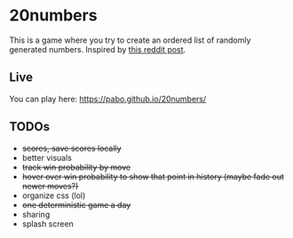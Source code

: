 # 20numbers

This is a game where you try to create an ordered list of randomly generated numbers. Inspired by [this reddit post](https://www.reddit.com/r/theydidthemath/comments/164hq3h/request_what_are_the_odds/).


## Live
You can play here: https://pabo.github.io/20numbers/

## TODOs
- ~~scores, save scores locally~~
- better visuals
- ~~track win probability by move~~
- ~~hover over win probability to show that point in history (maybe fade out newer moves?)~~
- organize css (lol)
- ~~one deterministic game a day~~
- sharing
- splash screen